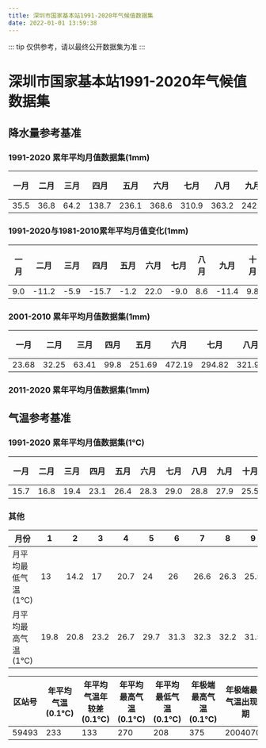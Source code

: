 ```yaml
---
title: 深圳市国家基本站1991-2020年气候值数据集
date: 2022-01-01 13:59:38
---
```

::: tip 仅供参考，请以最终公开数据集为准
:::
# 深圳市国家基本站1991-2020年气候值数据集
## 降水量参考基准
### 1991-2020 累年平均月值数据集(1mm)
| 一月 | 二月   | 三月  | 四月   | 五月  | 六月  | 七月  | 八月 | 九月   | 十月 | 十一月 | 十二月 |年累计 |
|-------|-------|-------|--------|--------|--------|--------|--------|-----|-------|-------|-------|-------|
| 35\.5  | 36\.8  | 64\.2  | 138\.7  | 236\.1  | 368\.6  | 310\.9  | 363\.2  | 242\.7  | 73\.1  | 31\.7  | 29\.6  | 1930\.9  |

### 1991-2020与1981-2010累年平均月值变化(1mm)
| 一月 | 二月   | 三月  | 四月   | 五月  | 六月  | 七月  | 八月 | 九月   | 十月 | 十一月 | 十二月 |总计|
|----|------|-----|------|-----|-----|-----|----|------|----|-----|-----|-----|
| 9\.0 | -11\.2 | -5\.9 | -15\.7 | -1\.2 | 22\.0 | -9\.0 | 8\.6 | -11\.4 | 9\.8 | -3\.7 | 2\.7  | -6\.0 |

### 2001-2010 累年平均月值数据集(1mm)
| 一月    | 二月    | 三月    | 四月   | 五月     | 六月     | 七月     | 八月     | 九月     | 十月    | 十一月   | 十二月   | 总计      |
|-------|-------|-------|------|--------|--------|--------|--------|--------|-------|-------|-------|--------|
| 23.68 | 32.25 | 63.41 | 99.8 | 251.69 | 472.19 | 294.82 | 321.93 | 276.39 | 41.43 | 22.12 | 19.19 | 191.89 |

### 2011-2020 累年平均月值数据集(1mm)

## 气温参考基准

### 1991-2020 累年平均月值数据集(1℃)
| 一月 | 二月   | 三月  | 四月   | 五月  | 六月  | 七月  | 八月 | 九月   | 十月 | 十一月 | 十二月 |
|----|------|-----|------|-----|-----|-----|----|------|----|-----|-----|
| 15\.7 | 16\.8 | 19\.4 | 23\.1 | 26\.4 | 28\.3 | 29\.0 | 28\.8 | 27\.9 | 25\.5 | 21\.7 | 17\.4  |

### 其他
| 月份          | 1    | 2    | 3    | 4    | 5    | 6    | 7    | 8    | 9    | 10   | 11   | 12   |
|-------------|------|------|------|------|------|------|------|------|------|------|------|------|
| 月平均最低气温(1℃) | 13   | 14\.2 | 17   | 20\.7 | 24   | 26   | 26\.6 | 26\.3 | 25\.5 | 22\.9 | 19   | 14\.5 |
| 月平均最高气温(1℃) | 19\.8 | 20\.8 | 23\.2 | 26\.7 | 29\.7 | 31\.3 | 32\.3 | 32\.2 | 31\.5 | 29\.2 | 25\.7 | 21\.5 |

| 区站号   | 年平均气温(0\.1℃) | 年平均气温年较差(0\.1℃) | 年平均最高气温(0\.1℃) | 年平均最低气温(0\.1℃) | 年极端最高气温(0\.1℃) | 年极端最高气温出现日期 | 年极端最低气温(0\.1℃) | 年极端最低气温出现日期 |
|-------|-------------|----------------|---------------|---------------|---------------|-------------|---------------|-------------|
| 59493 | 233         | 133            | 270           | 208           | 375           | 20040701    | 17            | 20160124    |
